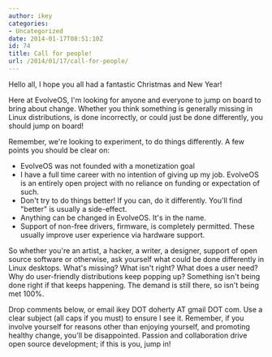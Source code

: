 ```yaml
---
author: ikey
categories:
- Uncategorized
date: 2014-01-17T08:51:10Z
id: 74
title: Call for people!
url: /2014/01/17/call-for-people/
---
```


Hello all, I hope you all had a fantastic Christmas and New Year!

Here at EvolveOS, I'm looking for anyone and everyone to jump on board to bring about change. Whether you think something is generally missing in Linux distributions, is 
done incorrectly, or could just be done differently, you should jump on board!
<!-- more -->

Remember, we're looking to experiment, to do things differently. A few points you should be clear on:

* EvolveOS was not founded with a monetization goal
* I have a full time career with no intention of giving up my job. EvolveOS is an entirely open project with no reliance on funding or expectation of such.
* Don't try to do things better! If you can, do it differently. You'll find "better" is usually a side-effect.
* Anything can be changed in EvolveOS. It's in the name.
* Support of non-free drivers, firmware, is completely permitted. These usually improve user experience via hardware support.

So whether you're an artist, a hacker, a writer, a designer, support of open source software or otherwise, ask yourself what could be done differently in Linux desktops. 
What's missing? What isn't right? What does a user need? Why do user-friendly distributions keep popping up? Something isn't being done right if that keeps happening. 
The demand is still there, so isn't being met 100%.

Drop comments below, or email ikey DOT doherty AT gmail DOT com. Use a clear subject (all caps if you must) to ensure I see it. Remember, if you involve yourself for reasons 
other than enjoying yourself, and promoting healthy change, you'll be disappointed. Passion and collaboration drive open source development; if this is you, jump in!